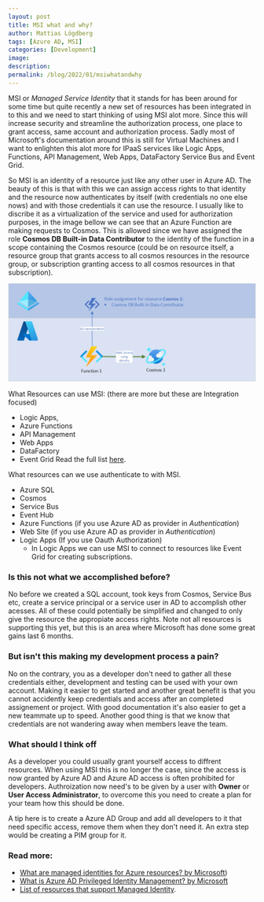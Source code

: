 ```yaml
---
layout: post
title: MSI what and why?
author: Mattias Lögdberg
tags: [Azure AD, MSI]
categories: [Development]
image: 
description: 
permalink: /blog/2022/01/msiwhatandwhy
---
```


MSI or *Managed Service Identity* that it stands for has been around for some time but quite recently a new set of resources has been integrated in to this and we need to start thinking of using MSI alot more. Since this will increase security and streamline the authorization process, one place to grant access, same account and authorization process. Sadly most of Microsoft's documentation around this is still for Virtual Machines and I want to enlighten this alot more for IPaaS services like Logic Apps, Functions, API Management, Web Apps, DataFactory Service Bus and Event Grid.

So MSI is an identity of a resource just like any other user in Azure AD. The beauty of this is that with this we can assign access rights to that identity and the resource now authenticates by itself (with credentials no one else nows) and with those credentials it can use the resource.
I usually like to discribe it as a virtualization of the service and used for authorization purposes, in the image bellow we can see that an Azure Function are making requests to Cosmos. This is allowed since we have assigned the role **Cosmos DB Built-in Data Contributor** to the identity of the function in a scope containing the Cosmos resource (could be on resource itself, a resource group that grants access to all cosmos resources in the resource group, or subscription granting access to all cosmos resources in that subscription).

![Result in VS Code](/assets/uploads/2022/01/drawing-ad-virtualization.png)

What Resources can use MSI: (there are more but these are Integration focused)
* Logic Apps, 
* Azure Functions
* API Management 
* Web Apps 
* DataFactory 
* Event Grid
Read the full list [here](https://docs.microsoft.com/en-us/azure/active-directory/managed-identities-azure-resources/services-support-managed-identities).


What resources can we use authenticate to with MSI.
* Azure SQL
* Cosmos
* Service Bus
* Event Hub
* Azure Functions (if you use Azure AD as provider in *Authentication*)
* Web Site (if you use Azure AD as provider in *Authentication*)
* Logic Apps (If you use Oauth Authorization)
  * In Logic Apps we can use MSI to connect to resources like Event Grid for creating subscriptions.


### Is this not what we accomplished before?
No before we created a SQL account, took keys from Cosmos, Service Bus etc, create a service principal or a service user in AD to accomplish other acesses. All of these could potentially be simplified and changed to only give the resource the appropiate access rights. Note not all resources is supporting this yet, but this is an area where Microsoft has done some great gains last 6 months.

### But isn't this making my development process a pain?
No on the contrary, you as a developer don't need to gather all these credentials either, development and testing can be used with your own account. Making it easier to get started and another great benefit is that you cannot accidently keep credentials and access after an completed assignement or project. With good documentation it's also easier to get a new teammate up to speed. Another good thing is that we know that credentials are not wandering away when members leave the team.

### What should I think off
As a developer you could usually grant yourself access to diffrent resources. When using MSI this is no longer the case, since the access is now granted by Azure AD and Azure AD access is often prohibited for developers.
Authroization now need's to be given by a user with **Owner** or **User Access Administrator**, to overcome this you need to create a plan for your team how this should be done.


A tip here is to create a Azure AD Group and add all developers to it that need specific access, remove them when they don't need it. An extra step would be creating a PIM group for it.

### Read more:
* [What are managed identities for Azure resources? by Microsoft](https://docs.microsoft.com/en-us/azure/active-directory/managed-identities-azure-resources/overview))
* [What is Azure AD Privileged Identity Management? by Microsoft](https://docs.microsoft.com/en-us/azure/active-directory/privileged-identity-management/pim-configure)
* [List of resources that support Managed Identity](https://docs.microsoft.com/en-us/azure/active-directory/managed-identities-azure-resources/services-support-managed-identities).
